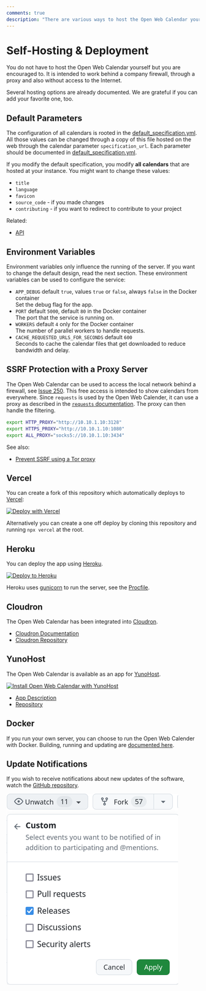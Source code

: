 ```yaml
---
comments: true
description: "There are various ways to host the Open Web Calendar yourself and customize the deployment."
---
```


# Self-Hosting & Deployment

You do not have to host the Open Web Calendar yourself but you are encouraged to.
It is intended to work behind a company firewall, through a proxy and also without access to the Internet.

Several hosting options are already documented.
We are grateful if you can add your favorite one, too.

## Default Parameters

The configuration of all calendars is rooted in the [default_specification.yml].
All those values can be changed through a copy of this file hosted on the web
through the calendar parameter `specification_url`.
Each parameter should be documented in [default_specification.yml].

If you modify the default specification, you modify **all calendars** that are hosted at your instance.
You might want to change these values:

- `title`
- `language`
- `favicon`
- `source_code` - if you made changes
- `contributing` - if you want to redirect to contribute to your project

[default_specification.yml]: https://github.com/niccokunzmann/open-web-calendar/blob/master/default_specification.yml

Related:

- [API](../dev/api.md)

## Environment Variables

Environment variables only influence the running of the server.
If you want to change the default design, read the next section.
These environment variables can be used to configure the service:

- `APP_DEBUG` default `true`, values `true` or `false`, always `false` in the Docker container  
    Set the debug flag for the app.
- `PORT` default `5000`, default `80` in the Docker container  
    The port that the service is running on.
- `WORKERS` default `4` only for the Docker container  
    The number of parallel workers to handle requests.
- `CACHE_REQUESTED_URLS_FOR_SECONDS` default `600`  
    Seconds to cache the calendar files that get downloaded to reduce bandwidth and delay.

## SSRF Protection with a Proxy Server

The Open Web Calendar can be used to access the local network behind a firewall,
see [Issue 250](https://github.com/niccokunzmann/open-web-calendar/issues/250).
This free access is intended to show calendars from everywhere.
Since `requests` is used by the Open Web Calender,
it can use a proxy as described in the
[`requests` documentation](https://requests.readthedocs.io/en/latest/user/advanced/#proxies).
The proxy can then handle the filtering.

```sh
export HTTP_PROXY="http://10.10.1.10:3128"
export HTTPS_PROXY="http://10.10.1.10:1080"
export ALL_PROXY="socks5://10.10.1.10:3434"
```

See also:

- [Prevent SSRF using a Tor proxy](docker.md#preventing-ssrf-attacks-using-a-tor-proxy)

## Vercel

You can create a fork of this repository which automatically deploys to [Vercel](https://vercel.com/):

[![Deploy with Vercel](https://vercel.com/button)](https://vercel.com/new/clone?repository-url=https%3A%2F%2Fgithub.com%2Fniccokunzmann%2Fopen-web-calendar.git)

Alternatively you can create a one off deploy by cloning this repository and running `npx vercel` at the root.

## Heroku

You can deploy the app using [Heroku](https://heroku.com).

[![Deploy to Heroku](https://www.herokucdn.com/deploy/button.svg)](https://heroku.com/deploy?template=https://github.com/niccokunzmann/open-web-calendar)

Heroku uses [gunicorn](https://gunicorn.org/)
to run the server, see the [Procfile](https://github.com/niccokunzmann/open-web-calendar/blob/master/Procfile).

## Cloudron

The Open Web Calendar has been integrated into [Cloudron](https://www.cloudron.io/).

- [Cloudron Documentation](https://docs.cloudron.io/apps/openwebcalendar/)
- [Cloudron Repository](https://git.cloudron.io/cloudron/openwebcalendar-app)

## YunoHost

The Open Web Calendar is available as an app for [YunoHost](https://yunohost.org/).

[![Install Open Web Calendar with YunoHost](https://install-app.yunohost.org/install-with-yunohost.svg)](https://install-app.yunohost.org/?app=open-web-calendar)

- [App Description](https://apps.yunohost.org/app/open-web-calendar)
- [Repository](https://github.com/YunoHost-Apps/open-web-calendar_ynh/blob/master/ALL_README.md)

## Docker

If you run your own server, you can choose to run the Open Web Calender with Docker.
Building, running and updating are [documented here](docker.md).

## Update Notifications

If you wish to receive notifications about new updates of the software,
watch the [GitHub repository]({{link.repo}}).

![Repository, Watch, Custom, Releases](../assets/img/subscribe-to-release.png)

[open-web-calendar.hosted.quelltext.eu]: {{link.web}}
[tor.open-web-calendar.hosted.quelltext.eu]: {{link.tor}}
